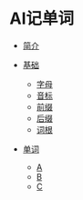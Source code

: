 # AI记单词

* [简介](README.md)

* [基础](/课程/基础/README.md)
  <!-- * [学习路线图](/课程/基础/学习路线图/README.md) -->
  * [字母](/课程/基础/字母/README.md)
  * [音标](/课程/基础/音标/README.md)
  * [前缀](/课程/基础/前缀/README.md)
  * [后缀](/课程/基础/后缀/README.md)
  * [词根](/课程/基础/词根/README.md)

* [单词](/课程/单词/README.md)
  * [A](/课程/单词/A/README.md)
  * [B](/课程/单词/B/README.md)
  * [C](/课程/单词/C/README.md)

  <!-- * [听力](/课程/基础/听力/README.md) -->
  <!-- * [语法](/课程/基础/语法/README.md) -->

<!-- 
* [词汇累积计划](/词汇累积计划//README.md)
  * [1000基础英语单词](/词汇累积计划/1000基础英语单词/README.md)
  * [2000核心英语单词](/词汇累积计划/2000核心英语单词/README.md)
  * [4000基本英语单词](/词汇累积计划/4000基本英语单词/README.md)

* [新概念英语](/词汇累积计划/新概念英语/README.md)
  * [新概念英语第一册](/词汇累积计划/新概念英语/新概念英语第一册README.md)
  * [新概念英语第二册](/词汇累积计划/新概念英语/新概念英语第二册/README.md)
  * [新概念英语第三册](/词汇累积计划/新概念英语/新概念英语第三册/README.md)
  * [新概念英语第四册](/词汇累积计划/新概念英语/新概念英语第四册/README.md) -->
